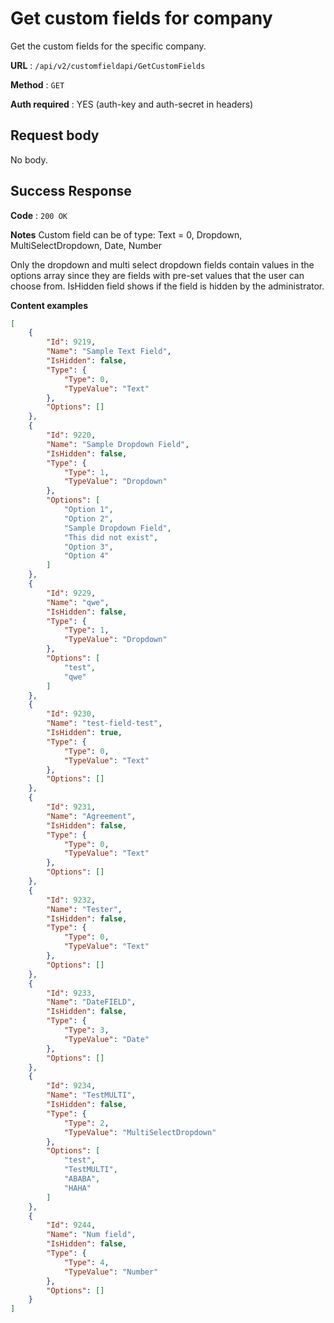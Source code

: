 # Get custom fields for company

Get the custom fields for the specific company.

**URL** : `/api/v2/customfieldapi/GetCustomFields`

**Method** : `GET`

**Auth required** : YES (auth-key and auth-secret in headers)

## Request body

No body.

## Success Response

**Code** : `200 OK`

**Notes**
Custom field can be of type:
Text = 0,
Dropdown,
MultiSelectDropdown,
Date,
Number

Only the dropdown and multi select dropdown fields contain values in the options array since they are fields with pre-set values that the user can choose from.
IsHidden field shows if the field is hidden by the administrator.

**Content examples**

```json
[
    {
        "Id": 9219,
        "Name": "Sample Text Field",
        "IsHidden": false,
        "Type": {
            "Type": 0,
            "TypeValue": "Text"
        },
        "Options": []
    },
    {
        "Id": 9220,
        "Name": "Sample Dropdown Field",
        "IsHidden": false,
        "Type": {
            "Type": 1,
            "TypeValue": "Dropdown"
        },
        "Options": [
            "Option 1",
            "Option 2",
            "Sample Dropdown Field",
            "This did not exist",
            "Option 3",
            "Option 4"
        ]
    },
    {
        "Id": 9229,
        "Name": "qwe",
        "IsHidden": false,
        "Type": {
            "Type": 1,
            "TypeValue": "Dropdown"
        },
        "Options": [
            "test",
            "qwe"
        ]
    },
    {
        "Id": 9230,
        "Name": "test-field-test",
        "IsHidden": true,
        "Type": {
            "Type": 0,
            "TypeValue": "Text"
        },
        "Options": []
    },
    {
        "Id": 9231,
        "Name": "Agreement",
        "IsHidden": false,
        "Type": {
            "Type": 0,
            "TypeValue": "Text"
        },
        "Options": []
    },
    {
        "Id": 9232,
        "Name": "Tester",
        "IsHidden": false,
        "Type": {
            "Type": 0,
            "TypeValue": "Text"
        },
        "Options": []
    },
    {
        "Id": 9233,
        "Name": "DateFIELD",
        "IsHidden": false,
        "Type": {
            "Type": 3,
            "TypeValue": "Date"
        },
        "Options": []
    },
    {
        "Id": 9234,
        "Name": "TestMULTI",
        "IsHidden": false,
        "Type": {
            "Type": 2,
            "TypeValue": "MultiSelectDropdown"
        },
        "Options": [
            "test",
            "TestMULTI",
            "ABABA",
            "HAHA"
        ]
    },
    {
        "Id": 9244,
        "Name": "Num field",
        "IsHidden": false,
        "Type": {
            "Type": 4,
            "TypeValue": "Number"
        },
        "Options": []
    }
]
```
